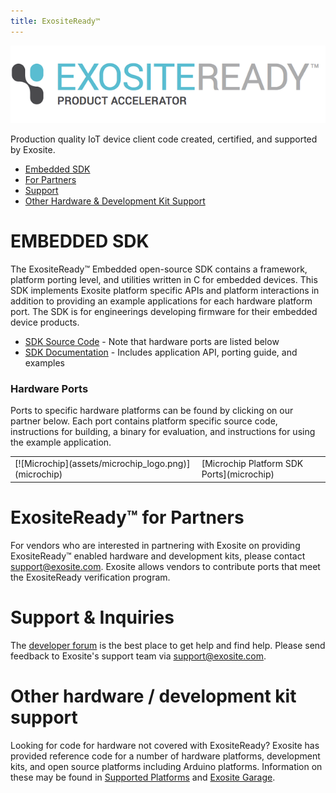 ```yaml
---
title: ExositeReady™
---
```


![ExositeReady™ Logo](assets/exosite_ready_logo_wide.png)


Production quality IoT device client code created, certified, and supported by Exosite.


* [Embedded SDK](#embedded-sdk)
* [For Partners](#exositeready-for-partners)
* [Support](#support-inquiries)
* [Other Hardware & Development Kit Support](#other-hardware-development-kit-support)



# EMBEDDED SDK
The ExositeReady™ Embedded open-source SDK contains a framework, platform porting level, and utilities written in C for embedded devices.  This SDK implements Exosite platform specific APIs and platform interactions in addition to providing an example applications for each hardware platform port.  The SDK is for engineerings developing firmware for their embedded device products.  

* [SDK Source Code](https://github.com/exosite-ready/er_sdk) - Note that hardware ports are listed below
* [SDK Documentation](http://exosite-ready.github.io/) - Includes application API, porting guide, and examples

### Hardware Ports
Ports to specific hardware platforms can be found by clicking on our partner below.  Each port contains platform specific source code, instructions for building, a binary for evaluation, and instructions for using the example application.

<table  width="100%">
    <tr>
        <td>[![Microchip](assets/microchip_logo.png)](microchip)</td>
        <td>[Microchip Platform SDK Ports](microchip)</td>
    </tr>
</table>

# ExositeReady™ for Partners
For vendors who are interested in partnering with Exosite on providing ExositeReady™ enabled hardware and development kits, please contact [support@exosite.com](mailto:support@exosite.com).  Exosite allows vendors to contribute ports that meet the ExositeReady verification program.  


# Support & Inquiries
The [developer forum](https://community.exosite.com/c/hardware-platforms) is the best place to get help and find help.   Please send feedback to Exosite's support team via [support@exosite.com](mailto:support@exosite.com).  

# Other hardware / development kit support
Looking for code for hardware not covered with ExositeReady?  Exosite has provided reference code for a number of hardware platforms, development kits, and open source platforms including Arduino platforms.  Information on these may be found in [Supported Platforms](https://support.exosite.com/hc/en-us/categories/200011008-Hardware-Platform) and [Exosite Garage](https://github.com/exosite-garage).  
